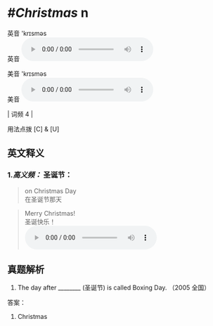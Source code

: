 # ***\#Christmas*** n
英音 'krɪsməs  
英音
<audio src="./media/Christmas-B.aac" controls="controls"></audio>

美音 'krɪsməs  
美音
<audio src="./media/Christmas.aac" controls="controls"></audio>



| 词频 4 |  

用法点拨  [C] & [U]

英文释义
---
### 1.*高义频：* **圣诞节：**  

 > on Christmas Day  
 > 在圣诞节那天    

 > Merry Christmas!  
 > 圣诞快乐！    
<audio src="./media/1-Christmas.aac" controls="controls"></audio>


真题解析
---
1. The day after ________ (圣诞节) is called Boxing Day.  （2005 全国）  

答案：
1. Christmas  

